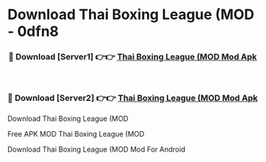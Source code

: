 # Download Thai Boxing League (MOD - 0dfn8



<div align="center">
<h3>🔴 Download [Server1] 👉👉 <a href="https://momento.my/?title=Thai_Boxing_League_(MOD">Thai Boxing League (MOD Mod Apk</a></h3><br>

<h3>🔴 Download [Server2] 👉👉 <a href="https://momento.my/?title=Thai_Boxing_League_(MOD">Thai Boxing League (MOD Mod Apk</a></h3>
</div>



Download Thai Boxing League (MOD 

Free APK MOD Thai Boxing League (MOD 

Download Thai Boxing League (MOD Mod For Android
